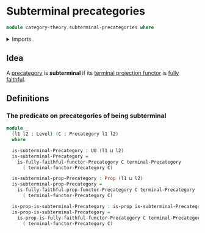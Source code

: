 # Subterminal precategories

```agda
module category-theory.subterminal-precategories where
```

<details><summary>Imports</summary>

```agda
open import category-theory.composition-operations-on-binary-families-of-sets
open import category-theory.fully-faithful-functors-precategories
open import category-theory.isomorphisms-in-precategories
open import category-theory.precategories
open import category-theory.pregroupoids
open import category-theory.preunivalent-categories
open import category-theory.strict-categories
open import category-theory.terminal-category

open import foundation.action-on-identifications-functions
open import foundation.contractible-types
open import foundation.dependent-pair-types
open import foundation.embeddings
open import foundation.equivalences
open import foundation.function-types
open import foundation.fundamental-theorem-of-identity-types
open import foundation.homotopies
open import foundation.identity-types
open import foundation.iterated-dependent-product-types
open import foundation.propositions
open import foundation.sets
open import foundation.subtype-identity-principle
open import foundation.unit-type
open import foundation.universe-levels
```

</details>

## Idea

A [precategory](category-theory.precategories.md) is **subterminal** if its
[terminal projection functor](category-theory.terminal-category.md) is
[fully faithful](category-theory.fully-faithful-functors-precategories.md).

## Definitions

### The predicate on precategories of being subterminal

```agda
module _
  {l1 l2 : Level} (C : Precategory l1 l2)
  where

  is-subterminal-Precategory : UU (l1 ⊔ l2)
  is-subterminal-Precategory =
    is-fully-faithful-functor-Precategory C terminal-Precategory
      ( terminal-functor-Precategory C)

  is-subterminal-prop-Precategory : Prop (l1 ⊔ l2)
  is-subterminal-prop-Precategory =
    is-fully-faithful-prop-functor-Precategory C terminal-Precategory
      ( terminal-functor-Precategory C)

  is-prop-is-subterminal-Precategory : is-prop is-subterminal-Precategory
  is-prop-is-subterminal-Precategory =
    is-prop-is-fully-faithful-functor-Precategory C terminal-Precategory
      ( terminal-functor-Precategory C)
```
